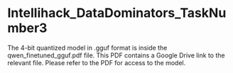 # Intellihack_DataDominators_TaskNumber3

The 4-bit quantized model in .gguf format is inside the qwen_finetuned_gguf.pdf file. This PDF contains a Google Drive link to the relevant file. Please refer to the PDF for access to the model.
